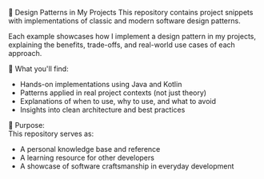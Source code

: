 🧩 Design Patterns in My Projects
This repository contains project snippets with implementations of classic and modern software design patterns.

Each example showcases how I implement a design pattern in my projects, explaining the benefits, trade-offs, and real-world use cases of each approach.

📌 What you'll find:
- Hands-on implementations using Java and Kotlin
- Patterns applied in real project contexts (not just theory)
- Explanations of when to use, why to use, and what to avoid
- Insights into clean architecture and best practices

🎯 Purpose:<br>
This repository serves as:
- A personal knowledge base and reference
- A learning resource for other developers
- A showcase of software craftsmanship in everyday development
